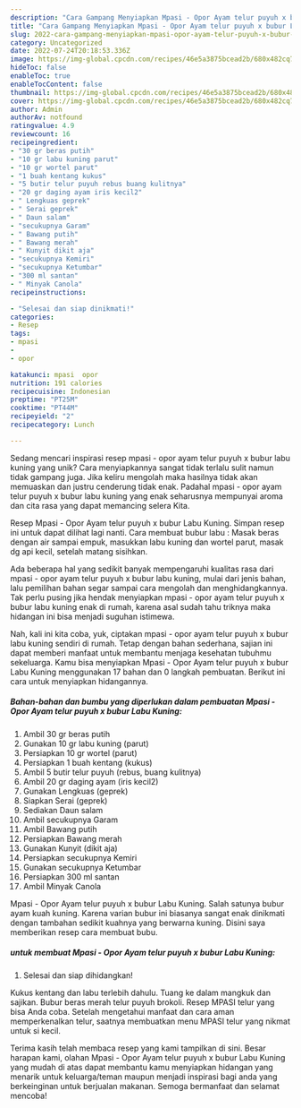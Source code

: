 ```yaml
---
description: "Cara Gampang Menyiapkan Mpasi - Opor Ayam telur puyuh x bubur Labu Kuning yang Bisa Manjain Lidah"
title: "Cara Gampang Menyiapkan Mpasi - Opor Ayam telur puyuh x bubur Labu Kuning yang Bisa Manjain Lidah"
slug: 2022-cara-gampang-menyiapkan-mpasi-opor-ayam-telur-puyuh-x-bubur-labu-kuning-yang-bisa-manjain-lidah
category: Uncategorized
date: 2022-07-24T20:18:53.336Z
image: https://img-global.cpcdn.com/recipes/46e5a3875bcead2b/680x482cq70/mpasi-opor-ayam-telur-puyuh-x-bubur-labu-kuning-foto-resep-utama.jpg
hideToc: false
enableToc: true
enableTocContent: false
thumbnail: https://img-global.cpcdn.com/recipes/46e5a3875bcead2b/680x482cq70/mpasi-opor-ayam-telur-puyuh-x-bubur-labu-kuning-foto-resep-utama.jpg
cover: https://img-global.cpcdn.com/recipes/46e5a3875bcead2b/680x482cq70/mpasi-opor-ayam-telur-puyuh-x-bubur-labu-kuning-foto-resep-utama.jpg
author: Admin
authorAv: notfound
ratingvalue: 4.9
reviewcount: 16
recipeingredient:
- "30 gr beras putih"
- "10 gr labu kuning parut"
- "10 gr wortel parut"
- "1 buah kentang kukus"
- "5 butir telur puyuh rebus buang kulitnya"
- "20 gr daging ayam iris kecil2"
- " Lengkuas geprek"
- " Serai geprek"
- " Daun salam"
- "secukupnya Garam"
- " Bawang putih"
- " Bawang merah"
- " Kunyit dikit aja"
- "secukupnya Kemiri"
- "secukupnya Ketumbar"
- "300 ml santan"
- " Minyak Canola"
recipeinstructions:

- "Selesai dan siap dinikmati!"
categories:
- Resep
tags:
- mpasi
- 
- opor

katakunci: mpasi  opor 
nutrition: 191 calories
recipecuisine: Indonesian
preptime: "PT25M"
cooktime: "PT44M"
recipeyield: "2"
recipecategory: Lunch

---
```





Sedang mencari inspirasi resep mpasi - opor ayam telur puyuh x bubur labu kuning yang unik? Cara menyiapkannya sangat tidak terlalu sulit namun tidak gampang juga. Jika keliru mengolah maka hasilnya tidak akan memuaskan dan justru cenderung tidak enak. Padahal mpasi - opor ayam telur puyuh x bubur labu kuning yang enak seharusnya mempunyai aroma dan cita rasa yang dapat memancing selera Kita.





Resep Mpasi - Opor Ayam telur puyuh x bubur Labu Kuning. Simpan resep ini untuk dapat dilihat lagi nanti. Cara membuat bubur labu : Masak beras dengan air sampai empuk, masukkan labu kuning dan wortel parut, masak dg api kecil, setelah matang sisihkan.

Ada beberapa hal yang sedikit banyak mempengaruhi kualitas rasa dari mpasi - opor ayam telur puyuh x bubur labu kuning, mulai dari jenis bahan, lalu pemilihan bahan segar sampai cara mengolah dan menghidangkannya. Tak perlu pusing jika hendak menyiapkan mpasi - opor ayam telur puyuh x bubur labu kuning enak di rumah, karena asal sudah tahu triknya maka hidangan ini bisa menjadi suguhan istimewa.






Nah, kali ini kita coba, yuk, ciptakan mpasi - opor ayam telur puyuh x bubur labu kuning sendiri di rumah. Tetap dengan bahan sederhana, sajian ini dapat memberi manfaat untuk membantu menjaga kesehatan tubuhmu sekeluarga. Kamu bisa menyiapkan Mpasi - Opor Ayam telur puyuh x bubur Labu Kuning menggunakan 17 bahan dan 0 langkah pembuatan. Berikut ini cara untuk menyiapkan hidangannya.

<!--inarticleads1-->

##### Bahan-bahan dan bumbu yang diperlukan dalam pembuatan Mpasi - Opor Ayam telur puyuh x bubur Labu Kuning:

1. Ambil 30 gr beras putih
1. Gunakan 10 gr labu kuning (parut)
1. Persiapkan 10 gr wortel (parut)
1. Persiapkan 1 buah kentang (kukus)
1. Ambil 5 butir telur puyuh (rebus, buang kulitnya)
1. Ambil 20 gr daging ayam (iris kecil2)
1. Gunakan  Lengkuas (geprek)
1. Siapkan  Serai (geprek)
1. Sediakan  Daun salam
1. Ambil secukupnya Garam
1. Ambil  Bawang putih
1. Persiapkan  Bawang merah
1. Gunakan  Kunyit (dikit aja)
1. Persiapkan secukupnya Kemiri
1. Gunakan secukupnya Ketumbar
1. Persiapkan 300 ml santan
1. Ambil  Minyak Canola


Mpasi - Opor Ayam telur puyuh x bubur Labu Kuning. Salah satunya bubur ayam kuah kuning. Karena varian bubur ini biasanya sangat enak dinikmati dengan tambahan sedikit kuahnya yang berwarna kuning. Disini saya memberikan resep cara membuat bubu. 

<!--inarticleads2-->

#####  untuk membuat Mpasi - Opor Ayam telur puyuh x bubur Labu Kuning:


1. Selesai dan siap dihidangkan!

Kukus kentang dan labu terlebih dahulu. Tuang ke dalam mangkuk dan sajikan. Bubur beras merah telur puyuh brokoli. Resep MPASI telur yang bisa Anda coba. Setelah mengetahui manfaat dan cara aman memperkenalkan telur, saatnya membuatkan menu MPASI telur yang nikmat untuk si kecil. 

Terima kasih telah membaca resep yang kami tampilkan di sini. Besar harapan kami, olahan Mpasi - Opor Ayam telur puyuh x bubur Labu Kuning yang mudah di atas dapat membantu kamu menyiapkan hidangan yang menarik untuk keluarga/teman maupun menjadi inspirasi bagi anda yang berkeinginan untuk berjualan makanan. Semoga bermanfaat dan selamat mencoba!
